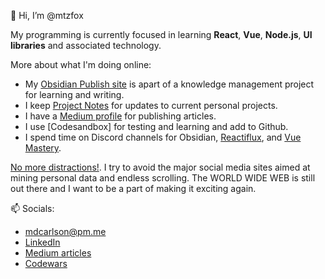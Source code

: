 👋 Hi, I’m @mtzfox

My programming is currently focused in learning **React**, **Vue**, **Node.js**, **UI libraries** and associated technology. 

More about what I'm doing online:
- My [Obsidian Publish site](https://obsidian.mikecarlson.io) is apart of a knowledge management project for learning and writing.
- I keep [Project Notes](https://obsidian.mikecarlson.io/Project+Notes) for updates to current personal projects.
- I have a [Medium profile](https://medium.com/@mtzfox/subscribe) for publishing articles.
- I use [Codesandbox] for testing and learning and add to Github.
- I spend time on Discord channels for Obsidian, [Reactiflux](https://www.reactiflux.com/), and [Vue Mastery](https://www.vuemastery.com/).

[No more distractions!](https://www.theatlantic.com/technology/archive/2022/11/twitter-facebook-social-media-decline/672074/). 
I try to avoid the major social media sites aimed at mining personal data and endless scrolling. The WORLD WIDE WEB is still out there and I want to be a part of making it exciting again.

📫 Socials: 
- [mdcarlson@pm.me](mailto:mdcarlson@pm.me) 
- [LinkedIn](https://www.linkedin.com/in/mike-carlson-dev/)
- [Medium articles](https://medium.com/@mtzfox/subscribe)
- [Codewars](https://www.codewars.com/users/mtzfox)


<!---
mtzfox/mtzfox is a ✨ special ✨ repository because its `README.md` (this file) appears on your GitHub profile.
You can click the Preview link to take a look at your changes.
--->
